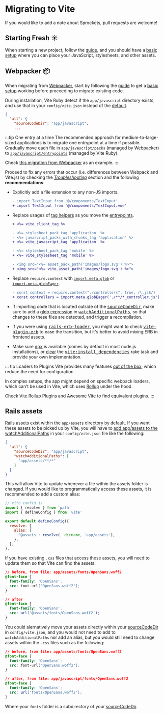 [tag helpers]: /guide/rails.html#tag-helpers-%F0%9F%8F%B7
[discussions]: https://github.com/ElMassimo/vite_ruby/discussions
[rails]: https://rubyonrails.org/
[webpacker]: https://github.com/rails/webpacker
[vite rails]: https://github.com/ElMassimo/vite_ruby
[vite]: https://vitejs.dev/guide/using-plugins.html
[rollup]: https://rollupjs.org/guide/en/
[entrypoints]: /guide/development.html#entrypoints-⤵%EF%B8%8F
[guide]: /guide/
[configuration reference]: /config/
[sourceCodeDir]: /config/#sourcecodedir
[entrypointsDir]: /config/#entrypointsdir
[watchAdditionalPaths]: /config/#watchadditionalpaths
[glob]: https://vitejs.dev/guide/features.html#glob-import
[clear rake]: https://www.rubydoc.info/gems/rake/Rake%2FTask:clear
[vite:install_dependencies]: https://github.com/ElMassimo/vite_ruby/blob/main/vite_ruby/lib/tasks/vite.rake#L32-L35
[npx]: https://docs.npmjs.com/cli/v7/commands/npx
[vite-plugin-erb]: https://github.com/ElMassimo/vite-plugin-erb
[rails-erb-loader]: https://github.com/usabilityhub/rails-erb-loader
[tag helpers]: /guide/development.html#tag-helpers-🏷
[Troubleshooting]: /guide/troubleshooting

# Migrating to Vite

If you would like to add a note about Sprockets, pull requests are welcome!

## Starting Fresh ☀️

When starting a new project, follow the [guide], and you should have a [basic setup][sourceCodeDir]
where you can place your JavaScript, stylesheets, and other assets.

## Webpacker 📦

When migrating from [Webpacker], start by following the [guide] to get a [basic setup][sourceCodeDir] working before proceeding to migrate existing code.

During installation, Vite Ruby detect if the `app/javascript` directory exists,
and use that in your `config/vite.json` instead of the [default][sourceCodeDir].

```json
{
  "all": {
    "sourceCodeDir": "app/javascript",
    ...
```

:::tip One entry at a time
The recommended approach for medium-to-large-sized applications is to migrate
one entrypoint at a time if possible. Gradually move each [file][entrypoints] in `app/javascript/packs` (managed by Webpacker) to [`app/javascript/entrypoints`][entrypointsDir] (managed by Vite Ruby).

Check [this migration from Webpacker](https://github.com/ElMassimo/pingcrm-vite/pull/1) as an example.
:::

Proceed to fix any errors that occur (i.e. differences between Webpack and Vite.js) by checking the _[Troubleshooting]_ section and the following __recommendations__:

- Explicitly add a file extension to any non-JS imports.

  ```diff
  - import TextInput from '@/components/TextInput'
  + import TextInput from '@/components/TextInput.vue'
  ```

- Replace usages of [tag helpers] as you move the [entrypoints].

  ```diff
  + <%= vite_client_tag %>

  - <%= stylesheet_pack_tag 'application' %>
  - <%= javascript_packs_with_chunks_tag 'application' %>
  + <%= vite_javascript_tag 'application' %>

  - <%= stylesheet_pack_tag 'mobile' %>
  + <%= vite_stylesheet_tag 'mobile' %>

  - <img src="<%= asset_pack_path('images/logo.svg') %>">
  + <img src="<%= vite_asset_path('images/logo.svg') %>">
  ```

- Replace `require.context` with [`import.meta.glob`][glob] or [`import.meta.globEager`][glob].

  ```diff
  - const context = require.context("./controllers", true, /\.js$/)
  + const controllers = import.meta.globEager('./**/*_controller.js')
  ```

- If importing code that is located outside of the <kbd>[sourceCodeDir]</kbd>, make sure to add a [glob expression](https://github.com/ElMassimo/vite_ruby/blob/main/vite_ruby/lib/vite_ruby/builder.rb#L97) in <kbd>[watchAdditionalPaths]</kbd>, so that changes to these files are detected, and trigger a recompilation. 

- If you were using <kbd>[rails-erb-loader]</kbd>, you might want to check <kbd>[vite-plugin-erb]</kbd> to ease the transition, but it's better to avoid mixing ERB in frontend assets.

- Make sure <kbd>[npx]</kbd> is available (comes by default in most node.js installations), or [clear][clear rake] the <kbd>[vite:install_dependencies]</kbd> rake task and provide your own implementation.

::: tip Loaders to Plugins
Vite provides many features [out of the box], which reduce the
need for configuration.

In complex setups, the app might depend on specific webpack loaders, which can't
be used in Vite, which uses [Rollup] under the hood.

Check [Vite Rollup Plugins] and [Awesome Vite] to find equivalent plugins.
:::

[Vite Rollup Plugins]: https://vite-rollup-plugins.patak.dev/
[Awesome Vite]: https://github.com/vitejs/awesome-vite#plugins
[out of the box]: https://vitejs.dev/guide/features.html

## Rails assets

[Rails assets](https://guides.rubyonrails.org/asset_pipeline.html) exist within the `app/assets` directory by default. If you want these assets to be picked up by Vite, you will have to [add app/assets to the watchAdditionalPaths](https://vite-ruby.netlify.app/config/#watchadditionalpaths) in your `config/vite.json` file like the following:

```json
{
  "all": {
    "sourceCodeDir": "app/javascript",
    "watchAdditionalPaths": [
      "app/assets/**/*"
    ]
  }
}
```

This will allow Vite to update whenever a file within the assets folder is changed. If you would like to programmatically access these assets, it is recommended to add a custom alias:

```js
// vite.config.js
import { resolve } from 'path'
import { defineConfig } from 'vite'

export default defineConfig({
  resolve: {
    alias: {
      '@assets': resolve(__dirname, 'app/assets'),
    },
  },
},
```

If you have existing `.css` files that access these assets, you will need to update them so that Vite can find the assets:

```css
// before, from file: app/assets/fonts/OpenSans.woff2
@font-face {
  font-family: 'OpenSans';
  src: font-url('OpenSans.woff2');
}

// after
@font-face {
  font-family: 'OpenSans';
  src: url('@assets/fonts/OpenSans.woff2');
}
```

You could alernatively move your assets directly within your [sourceCodeDir](https://vite-ruby.netlify.app/config/#sourcecodedir) in `config/vite.json`, and you would not need to add to `watchAdditionalPaths` nor add an alias, but you would still need to change assets within the `.css` files such as the following:

```css
// before, from file: app/assets/fonts/OpenSans.woff2
@font-face {
  font-family: 'OpenSans';
  src: font-url('OpenSans.woff2');
}

// after, from file: app/javascript/fonts/OpenSans.woff2
@font-face {
  font-family: 'OpenSans';
  src: url('fonts/OpenSans.woff2');
}
```

Where your `fonts` folder is a subdirectory of your [sourceCodeDir](https://vite-ruby.netlify.app/config/#sourcecodedir).
